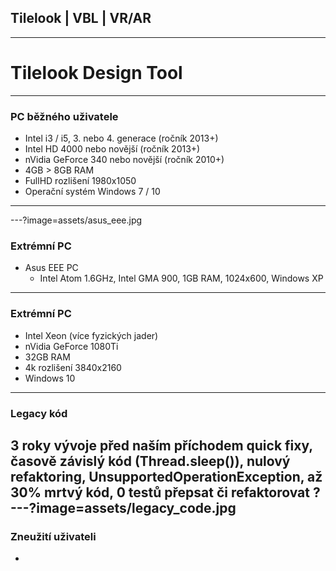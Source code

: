 ## Tilelook | VBL | VR/AR
---
# Tilelook Design Tool
---
### PC běžného uživatele
- Intel  i3 / i5, 3. nebo 4. generace (ročník 2013+)
- Intel HD 4000 nebo novější (ročník 2013+)
- nVidia GeForce 340 nebo novější (ročník 2010+)
- 4GB > 8GB RAM
- FullHD rozlišení 1980x1050
- Operační systém Windows 7 / 10
---
---?image=assets/asus_eee.jpg
### Extrémní PC
- Asus EEE PC
  - Intel Atom 1.6GHz, Intel GMA 900, 1GB RAM, 1024x600, Windows XP
---
### Extrémní PC
- Intel Xeon (více fyzických jader)
- nVidia GeForce 1080Ti
- 32GB RAM
- 4k rozlišení 3840x2160
- Windows 10
---
### Legacy kód
3 roky vývoje před naším příchodem
quick fixy, časově závislý kód (Thread.sleep()), nulový refaktoring, UnsupportedOperationException, až 30% mrtvý kód, 0 testů
přepsat či refaktorovat ?
---?image=assets/legacy_code.jpg
---
### Zneužití uživateli
- 